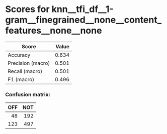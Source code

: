 # Scores for knn__tfi_df__1-gram__finegrained__none__content_features__none__none
|      Score      |Value|
|-----------------|----:|
|Accuracy         |0.634|
|Precision (macro)|0.501|
|Recall (macro)   |0.501|
|F1 (macro)       |0.496|

### Confusion matrix:
|OFF|NOT|
|--:|--:|
| 48|192|
|123|497|
